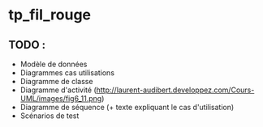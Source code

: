 # tp_fil_rouge

TODO :
---

- Modèle de données
- Diagrammes cas utilisations
- Diagramme de classe
- Diagramme d'activité (http://laurent-audibert.developpez.com/Cours-UML/images/fig6_11.png)
- Diagramme de séquence (+ texte expliquant le cas d'utilisation)
- Scénarios de test